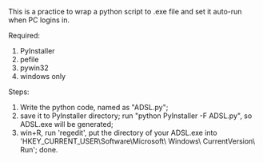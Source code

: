This is a practice to wrap a python script to .exe file and set it auto-run when PC logins in. 

Required: 
1. PyInstaller
2. pefile
3. pywin32
4. windows only

Steps:
1. Write the python code, named as "ADSL.py"; 
2. save it to PyInstaller directory; run "python PyInstaller -F ADSL.py", so ADSL.exe will be generated; 
3. win+R, run 'regedit', put the directory of your ADSL.exe into 'HKEY_CURRENT_USER\Software\Microsoft\ Windows\ CurrentVersion\ Run'; done.
